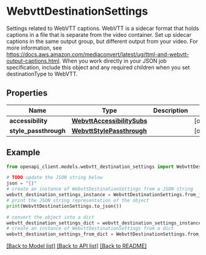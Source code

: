 # WebvttDestinationSettings

Settings related to WebVTT captions. WebVTT is a sidecar format that holds captions in a file that is separate from the video container. Set up sidecar captions in the same output group, but different output from your video. For more information, see https://docs.aws.amazon.com/mediaconvert/latest/ug/ttml-and-webvtt-output-captions.html. When you work directly in your JSON job specification, include this object and any required children when you set destinationType to WebVTT.

## Properties

Name | Type | Description | Notes
------------ | ------------- | ------------- | -------------
**accessibility** | [**WebvttAccessibilitySubs**](WebvttAccessibilitySubs.md) |  | [optional] 
**style_passthrough** | [**WebvttStylePassthrough**](WebvttStylePassthrough.md) |  | [optional] 

## Example

```python
from openapi_client.models.webvtt_destination_settings import WebvttDestinationSettings

# TODO update the JSON string below
json = "{}"
# create an instance of WebvttDestinationSettings from a JSON string
webvtt_destination_settings_instance = WebvttDestinationSettings.from_json(json)
# print the JSON string representation of the object
print(WebvttDestinationSettings.to_json())

# convert the object into a dict
webvtt_destination_settings_dict = webvtt_destination_settings_instance.to_dict()
# create an instance of WebvttDestinationSettings from a dict
webvtt_destination_settings_from_dict = WebvttDestinationSettings.from_dict(webvtt_destination_settings_dict)
```
[[Back to Model list]](../README.md#documentation-for-models) [[Back to API list]](../README.md#documentation-for-api-endpoints) [[Back to README]](../README.md)


